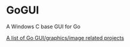 # GoGUI
A Windows C base GUI for Go

[A list of Go GUI/graphics/image related projects](https://github.com/go-graphics/go-gui-projects)
